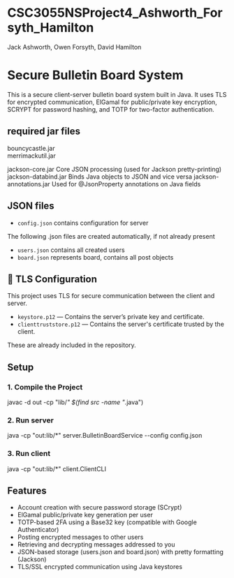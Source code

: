 # CSC3055NSProject4_Ashworth_Forsyth_Hamilton

Jack Ashworth, Owen Forsyth, David Hamilton

# Secure Bulletin Board System

This is a secure client-server bulletin board system built in Java. It uses TLS for encrypted communication, ElGamal for public/private key encryption, SCRYPT for password hashing, and TOTP for two-factor authentication.

## required jar files

bouncycastle.jar	
merrimackutil.jar	

jackson-core.jar	    Core JSON processing (used for Jackson pretty-printing)
jackson-databind.jar	Binds Java objects to JSON and vice versa
jackson-annotations.jar	Used for @JsonProperty annotations on Java fields

## JSON files

- `config.json`   contains configuration for server

The following .json files are created automatically, if not already present
- `users.json`    contains all created users
- `board.json`    represents board, contains all post objects

## 🔐 TLS Configuration

This project uses TLS for secure communication between the client and server.

- `keystore.p12` — Contains the server’s private key and certificate.
- `clienttruststore.p12` — Contains the server's certificate trusted by the client.

These are already included in the repository.

## Setup

### 1. Compile the Project

javac -d out -cp "lib/*" $(find src -name "*.java")

### 2. Run server

java -cp "out:lib/*" server.BulletinBoardService --config config.json

### 3. Run client

java -cp "out:lib/*" client.ClientCLI


## Features

- Account creation with secure password storage (SCrypt)
- ElGamal public/private key generation per user
- TOTP-based 2FA using a Base32 key (compatible with Google Authenticator)
- Posting encrypted messages to other users
- Retrieving and decrypting messages addressed to you
- JSON-based storage (users.json and board.json) with pretty formatting (Jackson)
- TLS/SSL encrypted communication using Java keystores
